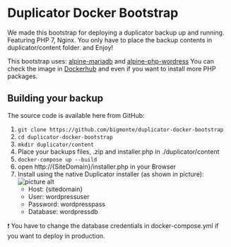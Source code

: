 # Duplicator Docker Bootstrap #
We made this bootstrap for deploying a duplicator backup up and running. Featuring PHP 7, Nginx. You only have to place the backup contents in duplicator/content folder. and Enjoy! 

This bootstrap uses:
[alpine-mariadb](https://github.com/yobasystems/alpine-mariadb) and [alpine-php-wordress](https://github.com/yobasystems/alpine-php-wordpress/releases)
You can check the image in [Dockerhub](https://hub.docker.com/r/yobasystems/alpine-php-wordpress/) and even if you want to install more PHP packages. 

## Building your backup ##

The source code is available here from GitHub:
1. `git clone https://github.com/bigmonte/duplicator-docker-bootstrap`
2. `cd duplicator-docker-bootstrap`
3. `mkdir duplicator/content`
4. Place your backups files, .zip and installer.php in ./duplicator/content
5. `docker-compose up --build`
6. open http://{SiteDomain}/installer.php in your Browser
7. Install using the native Duplicator installer (as shown in picture):
![picture alt](https://image.ibb.co/dhMKW8/Screen_Shot_2018_07_29_at_21_38_32.png=340 "Database configuration")
    *  Host: {sitedomain} 
    *  User: wordpressuser
    *  Password: wordpresspass
    *  Database: wordpressdb


:exclamation: You have to change the database credentials in docker-compose.yml if you want to deploy in production.


